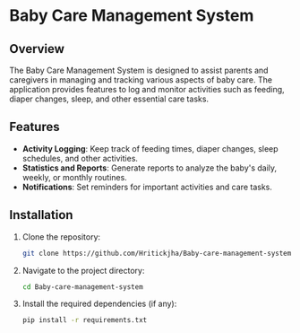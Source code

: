 # Baby Care Management System

## Overview
The Baby Care Management System is designed to assist parents and caregivers in managing and tracking various aspects of baby care. The application provides features to log and monitor activities such as feeding, diaper changes, sleep, and other essential care tasks.

## Features
- **Activity Logging**: Keep track of feeding times, diaper changes, sleep schedules, and other activities.
- **Statistics and Reports**: Generate reports to analyze the baby's daily, weekly, or monthly routines.
- **Notifications**: Set reminders for important activities and care tasks.

## Installation
1. Clone the repository:
    ```bash
    git clone https://github.com/Hritickjha/Baby-care-management-system.git
    ```
2. Navigate to the project directory:
    ```bash
    cd Baby-care-management-system
    ```
3. Install the required dependencies (if any):
    ```bash
    pip install -r requirements.txt
    ```
